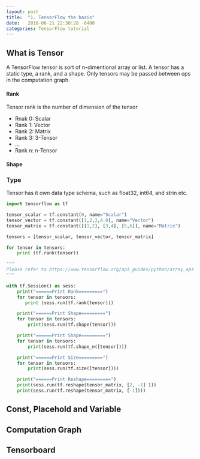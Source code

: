 ```yaml
---
layout: post
title:  "1. TensorFlow the basis"
date:   2016-06-21 22:30:28 -0400
categories: TensorFlow tutorial
---
```


## What is Tensor
A TensorFlow tensor is sort of n-dimentional array or list. A tensor has a static type, a rank, and a shape. 
Only tensors may be passed between ops in the computation graph. 


#### Rank
Tensor rank is the number of dimension of the tensor
   * Rnak 0: Scalar
   * Rank 1: Vector
   * Rank 2: Matrix
   * Rank 3: 3-Tensor
   * ...
   * Rank n: n-Tensor

#### Shape

### Type
Tensor has it own data type schema, such as float32, int64, and strin etc. 

```python
import tensorflow as tf

tensor_scalar = tf.constant(0, name="Scalar")
tensor_vector = tf.constant([1,2,3,4.0], name="Vector")
tensor_matrix = tf.constant([[1,2], [3,4], [5,6]], name="Matrix")

tensors = [tensor_scalar, tensor_vector, tensor_matrix]

for tensor in tensors:
    print (tf.rank(tensor))

"""
Please refer to https://www.tensorflow.org/api_guides/python/array_ops for tensor rank, shape and type information
"""

with tf.Session() as sess:
    print("======Print Rank=========")
    for tensor in tensors:
       print (sess.run(tf.rank(tensor)))

    print("======Print Shape=========")
    for tensor in tensors:
        print(sess.run(tf.shape(tensor)))

    print("======Print Shape=========")
    for tensor in tensors:
        print(sess.run(tf.shape_n([tensor])))

    print("======Print Size=========")
    for tensor in tensors:
        print(sess.run(tf.size([tensor])))

    print("======Print Reshape=========")
    print(sess.run(tf.reshape(tensor_matrix, [2, -1] )))
    print(sess.run(tf.reshape(tensor_matrix, [-1])))
```


## Const, Placehold and Variable

## Computation Graph

## Tensorboard